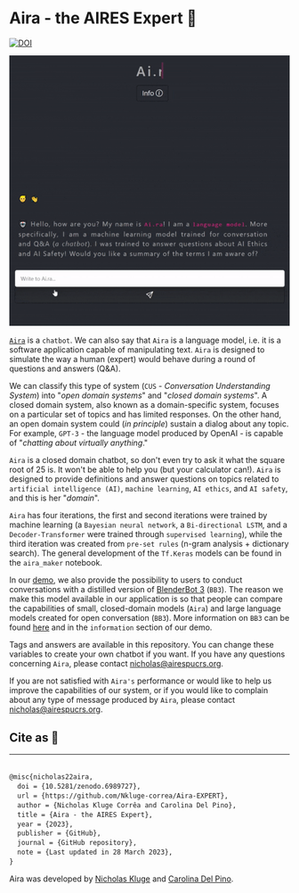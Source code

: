 # Aira - the AIRES Expert 🤖

[![DOI](https://zenodo.org/badge/499891032.svg)](https://zenodo.org/badge/latestdoi/499891032)

![image-gif](assets/gif_demo.gif)

[`Aira`](https://aires-playground.herokuapp.com/aira) is a `chatbot`. We can also say that `Aira` is a language model, i.e. it is a software application capable of manipulating text. `Aira` is designed to simulate the way a human (expert) would behave during a round of questions and answers (Q&A).

We can classify this type of system (`CUS` - _Conversation Understanding System_) into "_open domain systems_" and "_closed domain systems_". A closed domain system, also known as a domain-specific system, focuses on a particular set of topics and has limited responses. On the other hand, an open domain system could (_in principle_) sustain a dialog about any topic. For example, `GPT-3` - the language model produced by OpenAI - is capable of "_chatting about virtually anything_."

`Aira` is a closed domain chatbot, so don't even try to ask it what the square root of 25 is. It won't be able to help you (but your calculator can!). `Aira` is designed to provide definitions and answer questions on topics related to `artificial intelligence (AI)`, `machine learning`, `AI ethics`, and `AI safety`, and this is her "_domain_".

`Aira` has four iterations, the first and second iterations were trained by machine learning (a `Bayesian neural network`, a `Bi-directional LSTM`, and a `Decoder-Transformer` were trained through `supervised learning`), while the third iteration was created from `pre-set rules` (n-gram analysis + dictionary search). The general development of the `Tf.Keras` models can be found in the `aira_maker` notebook.

In our [demo](https://aires-playground.herokuapp.com/aira), we also provide the possibility to users to conduct conversations with a distilled version of [BlenderBot 3](https://geo-not-available.blenderbot.ai/) (`BB3`). The reason we make this model available in our application is so that people can compare the capabilities of small, closed-domain models (`Aira`) and large language models created for open conversation (`BB3`). More information on `BB3` can be found [here](https://github.com/facebookresearch/ParlAI/blob/main/parlai/zoo/bb3/model_card.md) and in the `information` section of our demo.

Tags and answers are available in this repository. You can change these variables to create your own chatbot if you want. If you have any questions concerning `Aira`, please contact [nicholas@airespucrs.org](mailto:nicholas@airespucrs.org).

If you are not satisfied with `Aira's` performance or would like to help us improve the capabilities of our system, or if you would like to complain about any type of message produced by `Aira`, please contact [nicholas@airespucrs.org](mailto:nicholas@airespucrs.org).

## Cite as 🤗

---

```latex

@misc{nicholas22aira,
  doi = {10.5281/zenodo.6989727},
  url = {https://github.com/Nkluge-correa/Aira-EXPERT},
  author = {Nicholas Kluge Corrêa and Carolina Del Pino},
  title = {Aira - the AIRES Expert},
  year = {2023},
  publisher = {GitHub},
  journal = {GitHub repository},
  note = {Last updated in 28 March 2023},
}

```

Aira was developed by [Nicholas Kluge](https://nkluge-correa.github.io/) and [Carolina Del Pino](http://lattes.cnpq.br/6291330432531578).

